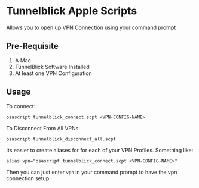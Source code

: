 # Tunnelblick Apple Scripts

Allows you to open up VPN Connection using your command prompt

## Pre-Requisite
1. A Mac
2. TunnelBlick Software Installed
3. At least one VPN Configuration

## Usage

To connect:

```
osascript tunnelblick_connect.scpt <VPN-CONFIG-NAME>
```

To Disconnect From All VPNs:

```
osascript tunnelblick_disconnect_all.scpt
```

Its easier to create aliases for for each of your VPN Profiles. Something like:

```
alias vpn="osascript tunnelblick_connect.scpt <VPN-CONFIG-NAME>"
```

Then you can just enter `vpn` in your command prompt to have the vpn connection setup.